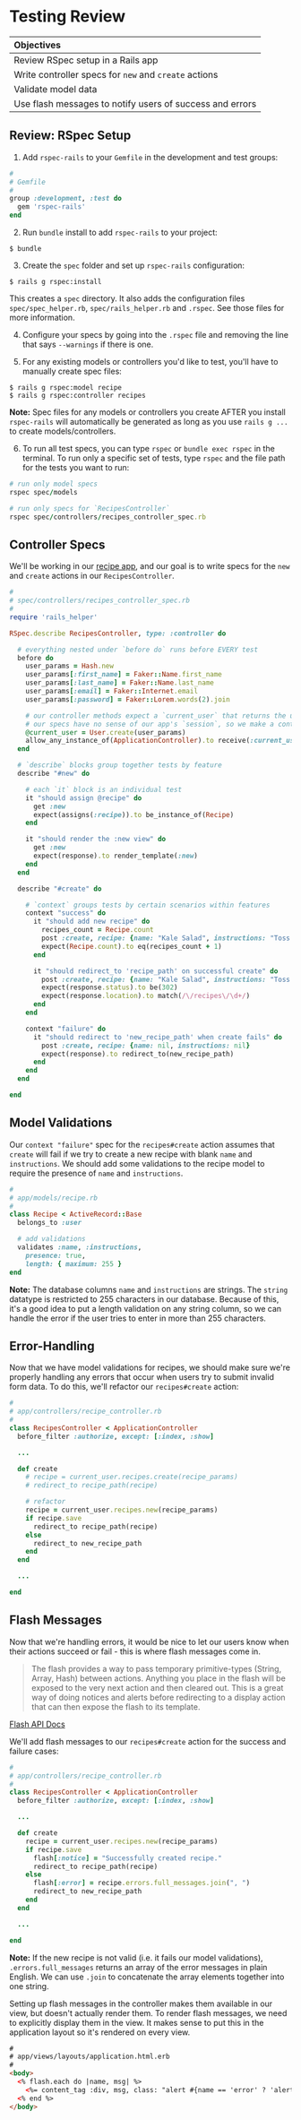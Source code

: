 # Testing Review

| Objectives |
| :--- |
| Review RSpec setup in a Rails app |
| Write controller specs for `new` and `create` actions |
| Validate model data |
| Use flash messages to notify users of success and errors |

## Review: RSpec Setup

1. Add `rspec-rails` to your `Gemfile` in the development and test groups:

  ```ruby
  #
  # Gemfile
  #
  group :development, :test do
    gem 'rspec-rails'
  end
  ```

2. Run `bundle` install to add `rspec-rails` to your project:

  ```
  $ bundle
  ```

3. Create the `spec` folder and set up `rspec-rails` configuration:

  ```
  $ rails g rspec:install
  ```

  This creates a `spec` directory. It also adds the configuration files `spec/spec_helper.rb`, `spec/rails_helper.rb` and `.rspec`. See those files for more information.

4. Configure your specs by going into the `.rspec` file and removing the line that says `--warnings` if there is one.

5. For any existing models or controllers you'd like to test, you'll have to manually create spec files:

  ```
  $ rails g rspec:model recipe
  $ rails g rspec:controller recipes
  ```

  **Note:** Spec files for any models or controllers you create AFTER you install `rspec-rails` will automatically be generated as long as you use `rails g ...` to create models/controllers.

6. To run all test specs, you can type `rspec` or `bundle exec rspec` in the terminal. To run only a specific set of tests, type `rspec` and the file path for the tests you want to run:

  ```ruby
  # run only model specs
  rspec spec/models

  # run only specs for `RecipesController`
  rspec spec/controllers/recipes_controller_spec.rb
  ```

## Controller Specs

We'll be working in our <a href="https://github.com/sf-wdi-19-20/recipe_app" target="_blank">recipe app</a>, and our goal is to write specs for the `new` and `create` actions in our `RecipesController`.

```ruby
#
# spec/controllers/recipes_controller_spec.rb
#
require 'rails_helper'

RSpec.describe RecipesController, type: :controller do

  # everything nested under `before do` runs before EVERY test
  before do
    user_params = Hash.new
    user_params[:first_name] = Faker::Name.first_name
    user_params[:last_name] = Faker::Name.last_name
    user_params[:email] = Faker::Internet.email
    user_params[:password] = Faker::Lorem.words(2).join

    # our controller methods expect a `current_user` that returns the user currently logged in if there is one or `nil` if no one is logged in
    # our specs have no sense of our app's `session`, so we make a contrived `@current_user` that we can pass to our controller methods
    @current_user = User.create(user_params)
    allow_any_instance_of(ApplicationController).to receive(:current_user).and_return(@current_user)
  end

  # `describe` blocks group together tests by feature
  describe "#new" do

    # each `it` block is an individual test
    it "should assign @recipe" do
      get :new
      expect(assigns(:recipe)).to be_instance_of(Recipe)
    end

    it "should render the :new view" do
      get :new
      expect(response).to render_template(:new)
    end
  end

  describe "#create" do

    # `context` groups tests by certain scenarios within features
    context "success" do
      it "should add new recipe" do
        recipes_count = Recipe.count
        post :create, recipe: {name: "Kale Salad", instructions: "Toss kale with apples and walnuts."}
        expect(Recipe.count).to eq(recipes_count + 1)
      end

      it "should redirect_to 'recipe_path' on successful create" do
        post :create, recipe: {name: "Kale Salad", instructions: "Toss kale with apples and walnuts."}
        expect(response.status).to be(302)
        expect(response.location).to match(/\/recipes\/\d+/)
      end
    end

    context "failure" do
      it "should redirect to 'new_recipe_path' when create fails" do
        post :create, recipe: {name: nil, instructions: nil}
        expect(response).to redirect_to(new_recipe_path)
      end
    end
  end

end
```

## Model Validations

Our `context "failure"` spec for the `recipes#create` action assumes that `create` will fail if we try to create a new recipe with blank `name` and `instructions`. We should add some validations to the recipe model to require the presence of `name` and `instructions`.

```ruby
#
# app/models/recipe.rb
#
class Recipe < ActiveRecord::Base
  belongs_to :user

  # add validations
  validates :name, :instructions,
    presence: true,
    length: { maximum: 255 }
end
```

**Note:** The database columns `name` and `instructions` are strings. The `string` datatype is restricted to 255 characters in our database. Because of this, it's a good idea to put a length validation on any string column, so we can handle the error if the user tries to enter in more than 255 characters.

## Error-Handling

Now that we have model validations for recipes, we should make sure we're properly handling any errors that occur when users try to submit invalid form data. To do this, we'll refactor our `recipes#create` action:

```ruby
#
# app/controllers/recipe_controller.rb
#
class RecipesController < ApplicationController
  before_filter :authorize, except: [:index, :show]

  ...

  def create
    # recipe = current_user.recipes.create(recipe_params)
    # redirect_to recipe_path(recipe)

    # refactor
    recipe = current_user.recipes.new(recipe_params)
    if recipe.save
      redirect_to recipe_path(recipe)
    else
      redirect_to new_recipe_path
    end
  end

  ...

end
```

## Flash Messages

Now that we're handling errors, it would be nice to let our users know when their actions succeed or fail - this is where flash messages come in.

> The flash provides a way to pass temporary primitive-types (String, Array, Hash) between actions. Anything you place in the flash will be exposed to the very next action and then cleared out. This is a great way of doing notices and alerts before redirecting to a display action that can then expose the flash to its template.

<a href="http://api.rubyonrails.org/classes/ActionDispatch/Flash.html" target="_blank">Flash API Docs</a>

We'll add flash messages to our `recipes#create` action for the success and failure cases:

```ruby
#
# app/controllers/recipe_controller.rb
#
class RecipesController < ApplicationController
  before_filter :authorize, except: [:index, :show]

  ...

  def create
    recipe = current_user.recipes.new(recipe_params)
    if recipe.save
      flash[:notice] = "Successfully created recipe."
      redirect_to recipe_path(recipe)
    else
      flash[:error] = recipe.errors.full_messages.join(", ")
      redirect_to new_recipe_path
    end
  end

  ...

end
```

**Note:** If the new recipe is not valid (i.e. it fails our model validations), `.errors.full_messages` returns an array of the error messages in plain English. We can use `.join` to concatenate the array elements together into one string.

Setting up flash messages in the controller makes them available in our view, but doesn't actually render them. To render flash messages, we need to explicitly display them in the view. It makes sense to put this in the application layout so it's rendered on every view.

```html
#
# app/views/layouts/application.html.erb
#
<body>
  <% flash.each do |name, msg| %>
    <%= content_tag :div, msg, class: "alert #{name == 'error' ? 'alert-danger' : 'alert-notice'}" %>
  <% end %>
</body>
```
